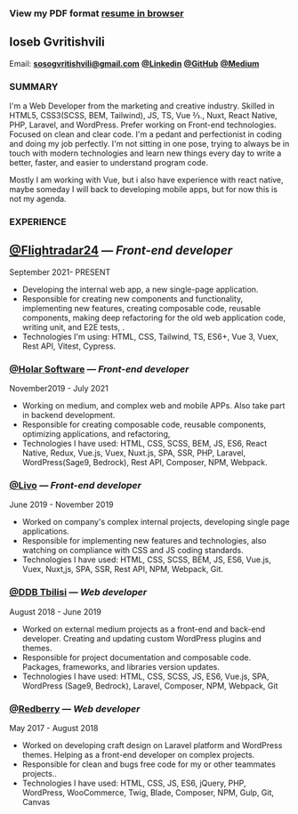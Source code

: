 ### View my PDF format [resume in browser](https://sosog.github.io/resume)

## Ioseb Gvritishvili

Email: [**sosogvritishvili@gmail.com**](mailto:sosogvritishvili@gmail.com) [**@Linkedin**](https://www.linkedin.com/in/ioseb-gvritishvili/) [**@GitHub**](https://github.com/sosog) [**@Medium**](https://sosogvritishvili.medium.com/)

### **SUMMARY**

I'm a Web Developer from the marketing and creative industry. Skilled in HTML5, CSS3(SCSS, BEM, Tailwind), JS, TS, Vue ⅔., Nuxt, React Native, PHP, Laravel, and WordPress. Prefer working on Front-end technologies. Focused on clean and clear code. I'm a pedant and perfectionist in coding and doing my job perfectly. I'm not sitting in one pose, trying to always be in touch with modern technologies and learn new things every day to write a better, faster, and easier to understand program code.

Mostly I am working with Vue, but i also have experience with react native, maybe someday I will back to developing mobile apps, but for now this is not my agenda.

### **EXPERIENCE**

## [@Flightradar24](https://www.flightradar24.com/) _— Front-end developer_

September 2021- PRESENT

- Developing the internal web app, a new single-page application.
- Responsible for creating new components and functionality, implementing new features, creating composable code, reusable components, making deep refactoring for the old web application code, writing unit, and E2E tests, .
- Technologies I'm using: HTML, CSS, Tailwind, TS, ES6+, Vue 3, Vuex, Rest API, Vitest, Cypress.

### [@Holar Software](https://holar.io/) _— Front-end developer_

November2019 - July 2021

- Working on medium, and complex web and mobile APPs. Also take part in backend development.
- Responsible for creating composable code, reusable components, optimizing applications, and refactoring,
- Technologies I have used: HTML, CSS, SCSS, BEM, JS, ES6, React Native, Redux, Vue.js, Vuex, Nuxt.js, SPA, SSR, PHP, Laravel, WordPress(Sage9, Bedrock), Rest API, Composer, NPM, Webpack.

### [@Livo](https://livo.ge/) _— Front-end developer_

June 2019 - November 2019

- Worked on company's complex internal projects, developing single page applications.
- Responsible for implementing new features and technologies, also watching on compliance with CSS and JS coding standards.
- Technologies I have used: HTML, CSS, SCSS, BEM, JS, ES6, Vue.js, Vuex, Nuxt,js, SPA, SSR, Rest API, NPM, Webpack, Git.

### [@DDB Tbilisi](http://www.betterfly.ge/) _— Web developer_

August 2018 - June 2019

- Worked on external medium projects as a front-end and back-end developer. Creating and updating custom WordPress plugins and themes.
- Responsible for project documentation and composable code. Packages, frameworks, and libraries version updates.
- Technologies I have used: HTML, CSS, SCSS, JS, ES6, Vue.js, SPA, WordPress (Sage9, Bedrock), Laravel, Composer, NPM, Webpack, Git

### [@Redberry](https://redberry.international/) _— Web developer_

May 2017 - August 2018

- Worked on developing craft design on Laravel platform and WordPress themes. Helping as a front-end developer on complex projects.
- Responsible for clean and bugs free code for my or other teammates projects..
- Technologies I have used: HTML, CSS, JS, ES6, jQuery, PHP, WordPress, WooCommerce, Twig, Blade, Composer, NPM, Gulp, Git, Canvas
